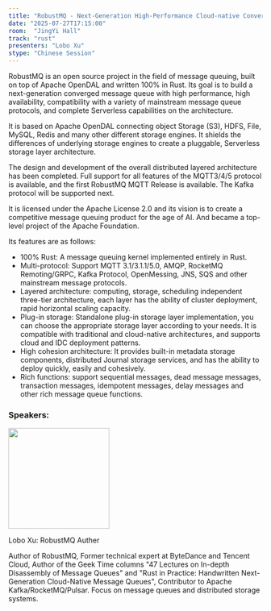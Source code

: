 ```yaml
---
title: "RobustMQ - Next-Generation High-Performance Cloud-native Converged message Queue"
date: "2025-07-27T17:15:00"
room:  "JingYi Hall"
track: "rust"
presenters: "Lobo Xu"
stype: "Chinese Session"
---
```


RobustMQ is an open source project in the field of message queuing, built on top of Apache OpenDAL and written 100% in Rust. Its goal is to build a next-generation converged message queue with high performance, high availability, compatibility with a variety of mainstream message queue protocols, and complete Serverless capabilities on the architecture.

It is based on Apache OpenDAL connecting object Storage (S3), HDFS, File, MySQL, Redis and many other different storage engines. It shields the differences of underlying storage engines to create a pluggable, Serverless storage layer architecture.

The design and development of the overall distributed layered architecture has been completed. Full support for all features of the MQTT3/4/5 protocol is available, and the first RobustMQ MQTT Release is available. The Kafka protocol will be supported next.

It is licensed under the Apache License 2.0 and its vision is to create a competitive message queuing product for the age of AI. And became a top-level project of the Apache Foundation.

 Its features are as follows:
- 100% Rust: A message queuing kernel implemented entirely in Rust. 
- Multi-protocol: Support MQTT 3.1/3.1.1/5.0, AMQP, RocketMQ Remoting/GRPC, Kafka Protocol, OpenMessing, JNS, SQS and other mainstream message protocols.
- Layered architecture: computing, storage, scheduling independent three-tier architecture, each layer has the ability of cluster deployment, rapid horizontal scaling capacity.
 - Plug-in storage: Standalone plug-in storage layer implementation, you can choose the appropriate storage layer according to your needs. It is compatible with traditional and cloud-native architectures, and supports cloud and IDC deployment patterns. 
- High cohesion architecture: It provides built-in metadata storage components, distributed Journal storage services, and has the ability to deploy quickly, easily and cohesively. 
- Rich functions: support sequential messages, dead message messages, transaction messages, idempotent messages, delay messages and other rich message queue functions.

### Speakers:


<img src="https://sessionize.com/image/ff6b-400o400o1-TS9gU3SJdBeUuN5vSB4n7y.jpg" width="200" /><br/>

Lobo Xu: RobustMQ Auther

Author of RobustMQ, Former technical expert at ByteDance and Tencent Cloud, Author of the Geek Time columns "47 Lectures on In-depth Disassembly of Message Queues" and "Rust in Practice: Handwritten Next-Generation Cloud-Native Message Queues", Contributor to Apache Kafka/RocketMQ/Pulsar. Focus on message queues and distributed storage systems.